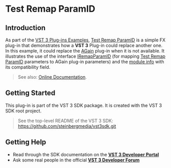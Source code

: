 
# Test Remap ParamID

## Introduction

As part of the [VST 3 Plug-ins Examples](https://steinbergmedia.github.io/vst3_dev_portal/pages/What+is+the+VST+3+SDK/Plug-in+Examples.html), [Test Remap ParamID](https://steinbergmedia.github.io/vst3_dev_portal/pages/What+is+the+VST+3+SDK/Plug-in+Examples.html?#test-remap-paramid) is a simple FX plug-in that demonstrates how a **VST 3** Plug-in could replace another one.
In this example, it could replace the [AGain](https://steinbergmedia.github.io/vst3_dev_portal/pages/What+is+the+VST+3+SDK/Plug-in+Examples.html?#again) plug-in when it is not available. It illustrates the use of the interface [IRemapParamID](https://steinbergmedia.github.io/vst3_dev_portal/pages/Technical+Documentation/Change+History/3.7.11/IRemapParamID.html) (for mapping [Test Remap ParamID](https://steinbergmedia.github.io/vst3_dev_portal/pages/What+is+the+VST+3+SDK/Plug-in+Examples.html?#test-remap-paramid) parameters to AGain plug-in parameters) and the [module info](https://steinbergmedia.github.io/vst3_dev_portal/pages/Technical+Documentation/VST+Module+Architecture/ModuleInfo-JSON.html) with its compatibility field.

> See also: [Online Documentation](https://steinbergmedia.github.io/vst3_dev_portal/pages/What+is+the+VST+3+SDK/Plug-in+Examples.html#test-remap-paramid).

## Getting Started

This plug-in is part of the VST 3 SDK package. It is created with the VST 3 SDK root project.

> See the top-level README of the VST 3 SDK: https://github.com/steinbergmedia/vst3sdk.git

## Getting Help

* Read through the SDK documentation on the **[VST 3 Developer Portal](https://steinbergmedia.github.io/vst3_dev_portal/pages/index.html)**
* Ask some real people in the official **[VST 3 Developer Forum](https://forums.steinberg.net/c/developer/103)**
